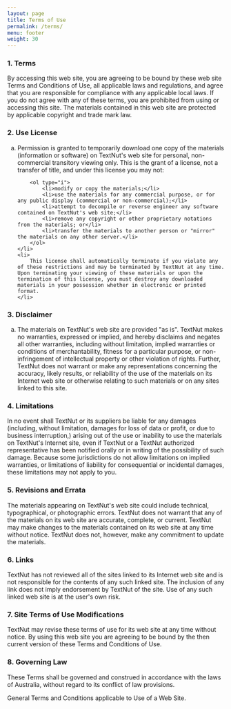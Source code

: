 ```yaml
---
layout: page
title: Terms of Use
permalink: /terms/
menu: footer
weight: 30
---
```


             


<h3>
    1. Terms
</h3>

<p>
    By accessing this web site, you are agreeing to be bound by these 
    web site Terms and Conditions of Use, all applicable laws and regulations, 
    and agree that you are responsible for compliance with any applicable local 
    laws. If you do not agree with any of these terms, you are prohibited from 
    using or accessing this site. The materials contained in this web site are 
    protected by applicable copyright and trade mark law.
</p>

<h3>
    2. Use License
</h3>

<ol type="a">
    <li>
        Permission is granted to temporarily download one copy of the materials 
        (information or software) on TextNut's web site for personal, 
        non-commercial transitory viewing only. This is the grant of a license, 
        not a transfer of title, and under this license you may not:
        
        <ol type="i">
            <li>modify or copy the materials;</li>
            <li>use the materials for any commercial purpose, or for any public display (commercial or non-commercial);</li>
            <li>attempt to decompile or reverse engineer any software contained on TextNut's web site;</li>
            <li>remove any copyright or other proprietary notations from the materials; or</li>
            <li>transfer the materials to another person or "mirror" the materials on any other server.</li>
        </ol>
    </li>
    <li>
        This license shall automatically terminate if you violate any of these restrictions and may be terminated by TextNut at any time. Upon terminating your viewing of these materials or upon the termination of this license, you must destroy any downloaded materials in your possession whether in electronic or printed format.
    </li>
</ol>

<h3>
    3. Disclaimer
</h3>

<ol type="a">
    <li>
        The materials on TextNut's web site are provided "as is". TextNut makes no warranties, expressed or implied, and hereby disclaims and negates all other warranties, including without limitation, implied warranties or conditions of merchantability, fitness for a particular purpose, or non-infringement of intellectual property or other violation of rights. Further, TextNut does not warrant or make any representations concerning the accuracy, likely results, or reliability of the use of the materials on its Internet web site or otherwise relating to such materials or on any sites linked to this site.
    </li>
</ol>

<h3>
    4. Limitations
</h3>

<p>
    In no event shall TextNut or its suppliers be liable for any damages (including, without limitation, damages for loss of data or profit, or due to business interruption,) arising out of the use or inability to use the materials on TextNut's Internet site, even if TextNut or a TextNut authorized representative has been notified orally or in writing of the possibility of such damage. Because some jurisdictions do not allow limitations on implied warranties, or limitations of liability for consequential or incidental damages, these limitations may not apply to you.
</p>
            
<h3>
    5. Revisions and Errata
</h3>

<p>
    The materials appearing on TextNut's web site could include technical, typographical, or photographic errors. TextNut does not warrant that any of the materials on its web site are accurate, complete, or current. TextNut may make changes to the materials contained on its web site at any time without notice. TextNut does not, however, make any commitment to update the materials.
</p>

<h3>
    6. Links
</h3>

<p>
    TextNut has not reviewed all of the sites linked to its Internet web site and is not responsible for the contents of any such linked site. The inclusion of any link does not imply endorsement by TextNut of the site. Use of any such linked web site is at the user's own risk.
</p>

<h3>
    7. Site Terms of Use Modifications
</h3>

<p>
    TextNut may revise these terms of use for its web site at any time without notice. By using this web site you are agreeing to be bound by the then current version of these Terms and Conditions of Use.
</p>

<h3>
    8. Governing Law
</h3>

<p>These Terms shall be governed and construed in accordance with the laws of Australia, without regard to its conflict of law provisions.</p>

<p>
    General Terms and Conditions applicable to Use of a Web Site.
</p>
            

